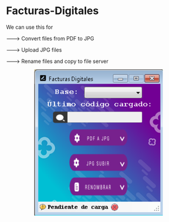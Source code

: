 # Facturas-Digitales

<div>
<p>We can use this for</p>
        <p>---> Convert files from PDF to JPG</p>        
        <p>---> Upload JPG files</p>
        <p>---> Rename files and copy to file server</p> 
</div>

<p align="center">
  <img src="https://raw.githubusercontent.com/Daniel-Alberto-Flores/Facturas-Digitales/main/Facturas%20Digitales.png" width="350" alt="accessibility text">
</p>
